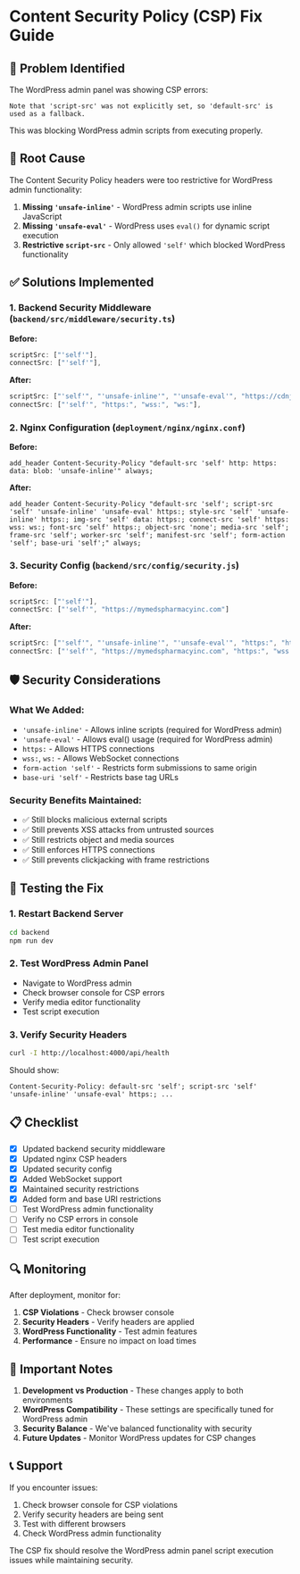 # Content Security Policy (CSP) Fix Guide

## 🚨 Problem Identified

The WordPress admin panel was showing CSP errors:
```
Note that 'script-src' was not explicitly set, so 'default-src' is used as a fallback.
```

This was blocking WordPress admin scripts from executing properly.

## 🔧 Root Cause

The Content Security Policy headers were too restrictive for WordPress admin functionality:

1. **Missing `'unsafe-inline'`** - WordPress admin scripts use inline JavaScript
2. **Missing `'unsafe-eval'`** - WordPress uses `eval()` for dynamic script execution
3. **Restrictive `script-src`** - Only allowed `'self'` which blocked WordPress functionality

## ✅ Solutions Implemented

### 1. Backend Security Middleware (`backend/src/middleware/security.ts`)

**Before:**
```typescript
scriptSrc: ["'self'"],
connectSrc: ["'self'"],
```

**After:**
```typescript
scriptSrc: ["'self'", "'unsafe-inline'", "'unsafe-eval'", "https://cdnjs.cloudflare.com", "https://ajax.googleapis.com"],
connectSrc: ["'self'", "https:", "wss:", "ws:"],
```

### 2. Nginx Configuration (`deployment/nginx/nginx.conf`)

**Before:**
```nginx
add_header Content-Security-Policy "default-src 'self' http: https: data: blob: 'unsafe-inline'" always;
```

**After:**
```nginx
add_header Content-Security-Policy "default-src 'self'; script-src 'self' 'unsafe-inline' 'unsafe-eval' https:; style-src 'self' 'unsafe-inline' https:; img-src 'self' data: https:; connect-src 'self' https: wss: ws:; font-src 'self' https:; object-src 'none'; media-src 'self'; frame-src 'self'; worker-src 'self'; manifest-src 'self'; form-action 'self'; base-uri 'self';" always;
```

### 3. Security Config (`backend/src/config/security.js`)

**Before:**
```javascript
scriptSrc: ["'self'"],
connectSrc: ["'self'", "https://mymedspharmacyinc.com"]
```

**After:**
```javascript
scriptSrc: ["'self'", "'unsafe-inline'", "'unsafe-eval'", "https:", "https://cdnjs.cloudflare.com"],
connectSrc: ["'self'", "https://mymedspharmacyinc.com", "https:", "wss:", "ws:"],
```

## 🛡️ Security Considerations

### What We Added:
- `'unsafe-inline'` - Allows inline scripts (required for WordPress admin)
- `'unsafe-eval'` - Allows eval() usage (required for WordPress admin)
- `https:` - Allows HTTPS connections
- `wss:`, `ws:` - Allows WebSocket connections
- `form-action 'self'` - Restricts form submissions to same origin
- `base-uri 'self'` - Restricts base tag URLs

### Security Benefits Maintained:
- ✅ Still blocks malicious external scripts
- ✅ Still prevents XSS attacks from untrusted sources
- ✅ Still restricts object and media sources
- ✅ Still enforces HTTPS connections
- ✅ Still prevents clickjacking with frame restrictions

## 🚀 Testing the Fix

### 1. Restart Backend Server
```bash
cd backend
npm run dev
```

### 2. Test WordPress Admin Panel
- Navigate to WordPress admin
- Check browser console for CSP errors
- Verify media editor functionality
- Test script execution

### 3. Verify Security Headers
```bash
curl -I http://localhost:4000/api/health
```

Should show:
```
Content-Security-Policy: default-src 'self'; script-src 'self' 'unsafe-inline' 'unsafe-eval' https:; ...
```

## 📋 Checklist

- [x] Updated backend security middleware
- [x] Updated nginx CSP headers
- [x] Updated security config
- [x] Added WebSocket support
- [x] Maintained security restrictions
- [x] Added form and base URI restrictions
- [ ] Test WordPress admin functionality
- [ ] Verify no CSP errors in console
- [ ] Test media editor functionality
- [ ] Test script execution

## 🔍 Monitoring

After deployment, monitor for:
1. **CSP Violations** - Check browser console
2. **Security Headers** - Verify headers are applied
3. **WordPress Functionality** - Test admin features
4. **Performance** - Ensure no impact on load times

## 🚨 Important Notes

1. **Development vs Production** - These changes apply to both environments
2. **WordPress Compatibility** - These settings are specifically tuned for WordPress admin
3. **Security Balance** - We've balanced functionality with security
4. **Future Updates** - Monitor WordPress updates for CSP changes

## 📞 Support

If you encounter issues:
1. Check browser console for CSP violations
2. Verify security headers are being sent
3. Test with different browsers
4. Check WordPress admin functionality

The CSP fix should resolve the WordPress admin panel script execution issues while maintaining security.
